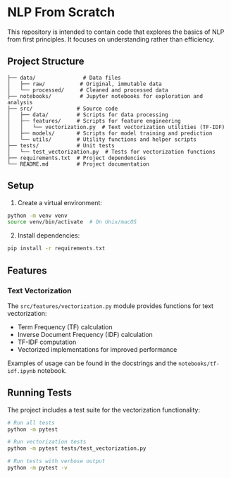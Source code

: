 # NLP From Scratch

This repository is intended to contain code that explores the basics of NLP from first principles. It focuses on understanding rather than efficiency.

## Project Structure

```
├── data/               # Data files
│   ├── raw/           # Original, immutable data
│   └── processed/     # Cleaned and processed data
├── notebooks/         # Jupyter notebooks for exploration and analysis
├── src/              # Source code
│   ├── data/         # Scripts for data processing
│   ├── features/     # Scripts for feature engineering
│   │   └── vectorization.py  # Text vectorization utilities (TF-IDF)
│   ├── models/       # Scripts for model training and prediction
│   └── utils/        # Utility functions and helper scripts
├── tests/            # Unit tests
│   └── test_vectorization.py  # Tests for vectorization functions
├── requirements.txt  # Project dependencies
└── README.md         # Project documentation
```

## Setup

1. Create a virtual environment:
```bash
python -m venv venv
source venv/bin/activate  # On Unix/macOS
```

2. Install dependencies:
```bash
pip install -r requirements.txt
```

## Features

### Text Vectorization

The `src/features/vectorization.py` module provides functions for text vectorization:

- Term Frequency (TF) calculation
- Inverse Document Frequency (IDF) calculation 
- TF-IDF computation
- Vectorized implementations for improved performance

Examples of usage can be found in the docstrings and the `notebooks/tf-idf.ipynb` notebook.

## Running Tests

The project includes a test suite for the vectorization functionality:

```bash
# Run all tests
python -m pytest

# Run vectorization tests
python -m pytest tests/test_vectorization.py

# Run tests with verbose output
python -m pytest -v
```

